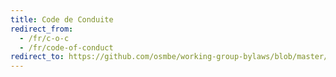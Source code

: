 ```yaml
---
title: Code de Conduite
redirect_from:
  - /fr/c-o-c
  - /fr/code-of-conduct
redirect_to: https://github.com/osmbe/working-group-bylaws/blob/master/CODE_OF_CONDUCT_FR.md
---
```


